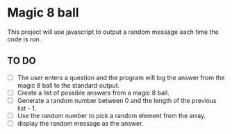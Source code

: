 # Magic 8 ball

This project will use javascript to output a random message each time the code is run.

## TO DO

-   [ ] The user enters a question and the program will log the answer from the magic 8 ball to the standard output.
-   [ ] Create a list of possible answers from a magic 8 ball.
-   [ ] Generate a random number between 0 and the length of the previous list - 1.
-   [ ] Use the random number to pick a random element from the array.
-   [ ] display the random message as the answer.

